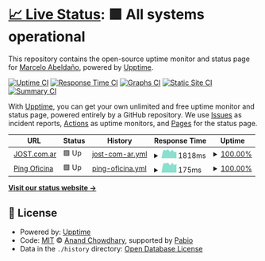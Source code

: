 # [📈 Live Status](https://demo.upptime.js.org): <!--live status--> **🟩 All systems operational**

This repository contains the open-source uptime monitor and status page for [Marcelo Abeldaño](https://demo.upptime.js.org), powered by [Upptime](https://github.com/upptime/upptime).

[![Uptime CI](https://github.com/marceloabelda/upptime/workflows/Uptime%20CI/badge.svg)](https://github.com/marceloabelda/upptime/actions?query=workflow%3A%22Uptime+CI%22)
[![Response Time CI](https://github.com/marceloabelda/upptime/workflows/Response%20Time%20CI/badge.svg)](https://github.com/marceloabelda/upptime/actions?query=workflow%3A%22Response+Time+CI%22)
[![Graphs CI](https://github.com/marceloabelda/upptime/workflows/Graphs%20CI/badge.svg)](https://github.com/marceloabelda/upptime/actions?query=workflow%3A%22Graphs+CI%22)
[![Static Site CI](https://github.com/marceloabelda/upptime/workflows/Static%20Site%20CI/badge.svg)](https://github.com/marceloabelda/upptime/actions?query=workflow%3A%22Static+Site+CI%22)
[![Summary CI](https://github.com/marceloabelda/upptime/workflows/Summary%20CI/badge.svg)](https://github.com/marceloabelda/upptime/actions?query=workflow%3A%22Summary+CI%22)

With [Upptime](https://upptime.js.org), you can get your own unlimited and free uptime monitor and status page, powered entirely by a GitHub repository. We use [Issues](https://github.com/marceloabelda/upptime/issues) as incident reports, [Actions](https://github.com/marceloabelda/upptime/actions) as uptime monitors, and [Pages](https://demo.upptime.js.org) for the status page.

<!--start: status pages-->
<!-- This summary is generated by Upptime (https://github.com/upptime/upptime) -->
<!-- Do not edit this manually, your changes will be overwritten -->
<!-- prettier-ignore -->
| URL | Status | History | Response Time | Uptime |
| --- | ------ | ------- | ------------- | ------ |
| <img alt="" src="https://icons.duckduckgo.com/ip3/www.jost.com.ar.ico" height="13"> [JOST.com.ar](https://www.jost.com.ar) | 🟩 Up | [jost-com-ar.yml](https://github.com/marceloabelda/upptime/commits/HEAD/history/jost-com-ar.yml) | <details><summary><img alt="Response time graph" src="./graphs/jost-com-ar/response-time-week.png" height="20"> 1818ms</summary><br><a href="https://demo.upptime.js.org/history/jost-com-ar"><img alt="Response time 1789" src="https://img.shields.io/endpoint?url=https%3A%2F%2Fraw.githubusercontent.com%2Fmarceloabelda%2Fupptime%2FHEAD%2Fapi%2Fjost-com-ar%2Fresponse-time.json"></a><br><a href="https://demo.upptime.js.org/history/jost-com-ar"><img alt="24-hour response time 1857" src="https://img.shields.io/endpoint?url=https%3A%2F%2Fraw.githubusercontent.com%2Fmarceloabelda%2Fupptime%2FHEAD%2Fapi%2Fjost-com-ar%2Fresponse-time-day.json"></a><br><a href="https://demo.upptime.js.org/history/jost-com-ar"><img alt="7-day response time 1818" src="https://img.shields.io/endpoint?url=https%3A%2F%2Fraw.githubusercontent.com%2Fmarceloabelda%2Fupptime%2FHEAD%2Fapi%2Fjost-com-ar%2Fresponse-time-week.json"></a><br><a href="https://demo.upptime.js.org/history/jost-com-ar"><img alt="30-day response time 1789" src="https://img.shields.io/endpoint?url=https%3A%2F%2Fraw.githubusercontent.com%2Fmarceloabelda%2Fupptime%2FHEAD%2Fapi%2Fjost-com-ar%2Fresponse-time-month.json"></a><br><a href="https://demo.upptime.js.org/history/jost-com-ar"><img alt="1-year response time 1789" src="https://img.shields.io/endpoint?url=https%3A%2F%2Fraw.githubusercontent.com%2Fmarceloabelda%2Fupptime%2FHEAD%2Fapi%2Fjost-com-ar%2Fresponse-time-year.json"></a></details> | <details><summary><a href="https://demo.upptime.js.org/history/jost-com-ar">100.00%</a></summary><a href="https://demo.upptime.js.org/history/jost-com-ar"><img alt="All-time uptime 100.00%" src="https://img.shields.io/endpoint?url=https%3A%2F%2Fraw.githubusercontent.com%2Fmarceloabelda%2Fupptime%2FHEAD%2Fapi%2Fjost-com-ar%2Fuptime.json"></a><br><a href="https://demo.upptime.js.org/history/jost-com-ar"><img alt="24-hour uptime 100.00%" src="https://img.shields.io/endpoint?url=https%3A%2F%2Fraw.githubusercontent.com%2Fmarceloabelda%2Fupptime%2FHEAD%2Fapi%2Fjost-com-ar%2Fuptime-day.json"></a><br><a href="https://demo.upptime.js.org/history/jost-com-ar"><img alt="7-day uptime 100.00%" src="https://img.shields.io/endpoint?url=https%3A%2F%2Fraw.githubusercontent.com%2Fmarceloabelda%2Fupptime%2FHEAD%2Fapi%2Fjost-com-ar%2Fuptime-week.json"></a><br><a href="https://demo.upptime.js.org/history/jost-com-ar"><img alt="30-day uptime 100.00%" src="https://img.shields.io/endpoint?url=https%3A%2F%2Fraw.githubusercontent.com%2Fmarceloabelda%2Fupptime%2FHEAD%2Fapi%2Fjost-com-ar%2Fuptime-month.json"></a><br><a href="https://demo.upptime.js.org/history/jost-com-ar"><img alt="1-year uptime 100.00%" src="https://img.shields.io/endpoint?url=https%3A%2F%2Fraw.githubusercontent.com%2Fmarceloabelda%2Fupptime%2FHEAD%2Fapi%2Fjost-com-ar%2Fuptime-year.json"></a></details>
| <img alt="" src="https://icons.duckduckgo.com/ip3/null.ico" height="13"> [Ping Oficina](oficina.jost.com.ar) | 🟩 Up | [ping-oficina.yml](https://github.com/marceloabelda/upptime/commits/HEAD/history/ping-oficina.yml) | <details><summary><img alt="Response time graph" src="./graphs/ping-oficina/response-time-week.png" height="20"> 175ms</summary><br><a href="https://demo.upptime.js.org/history/ping-oficina"><img alt="Response time 164" src="https://img.shields.io/endpoint?url=https%3A%2F%2Fraw.githubusercontent.com%2Fmarceloabelda%2Fupptime%2FHEAD%2Fapi%2Fping-oficina%2Fresponse-time.json"></a><br><a href="https://demo.upptime.js.org/history/ping-oficina"><img alt="24-hour response time 187" src="https://img.shields.io/endpoint?url=https%3A%2F%2Fraw.githubusercontent.com%2Fmarceloabelda%2Fupptime%2FHEAD%2Fapi%2Fping-oficina%2Fresponse-time-day.json"></a><br><a href="https://demo.upptime.js.org/history/ping-oficina"><img alt="7-day response time 175" src="https://img.shields.io/endpoint?url=https%3A%2F%2Fraw.githubusercontent.com%2Fmarceloabelda%2Fupptime%2FHEAD%2Fapi%2Fping-oficina%2Fresponse-time-week.json"></a><br><a href="https://demo.upptime.js.org/history/ping-oficina"><img alt="30-day response time 164" src="https://img.shields.io/endpoint?url=https%3A%2F%2Fraw.githubusercontent.com%2Fmarceloabelda%2Fupptime%2FHEAD%2Fapi%2Fping-oficina%2Fresponse-time-month.json"></a><br><a href="https://demo.upptime.js.org/history/ping-oficina"><img alt="1-year response time 164" src="https://img.shields.io/endpoint?url=https%3A%2F%2Fraw.githubusercontent.com%2Fmarceloabelda%2Fupptime%2FHEAD%2Fapi%2Fping-oficina%2Fresponse-time-year.json"></a></details> | <details><summary><a href="https://demo.upptime.js.org/history/ping-oficina">100.00%</a></summary><a href="https://demo.upptime.js.org/history/ping-oficina"><img alt="All-time uptime 100.00%" src="https://img.shields.io/endpoint?url=https%3A%2F%2Fraw.githubusercontent.com%2Fmarceloabelda%2Fupptime%2FHEAD%2Fapi%2Fping-oficina%2Fuptime.json"></a><br><a href="https://demo.upptime.js.org/history/ping-oficina"><img alt="24-hour uptime 100.00%" src="https://img.shields.io/endpoint?url=https%3A%2F%2Fraw.githubusercontent.com%2Fmarceloabelda%2Fupptime%2FHEAD%2Fapi%2Fping-oficina%2Fuptime-day.json"></a><br><a href="https://demo.upptime.js.org/history/ping-oficina"><img alt="7-day uptime 100.00%" src="https://img.shields.io/endpoint?url=https%3A%2F%2Fraw.githubusercontent.com%2Fmarceloabelda%2Fupptime%2FHEAD%2Fapi%2Fping-oficina%2Fuptime-week.json"></a><br><a href="https://demo.upptime.js.org/history/ping-oficina"><img alt="30-day uptime 100.00%" src="https://img.shields.io/endpoint?url=https%3A%2F%2Fraw.githubusercontent.com%2Fmarceloabelda%2Fupptime%2FHEAD%2Fapi%2Fping-oficina%2Fuptime-month.json"></a><br><a href="https://demo.upptime.js.org/history/ping-oficina"><img alt="1-year uptime 100.00%" src="https://img.shields.io/endpoint?url=https%3A%2F%2Fraw.githubusercontent.com%2Fmarceloabelda%2Fupptime%2FHEAD%2Fapi%2Fping-oficina%2Fuptime-year.json"></a></details>

<!--end: status pages-->

[**Visit our status website →**](https://demo.upptime.js.org)

## 📄 License

- Powered by: [Upptime](https://github.com/upptime/upptime)
- Code: [MIT](./LICENSE) © [Anand Chowdhary](https://anandchowdhary.com), supported by [Pabio](https://pabio.com)
- Data in the `./history` directory: [Open Database License](https://opendatacommons.org/licenses/odbl/1-0/)
